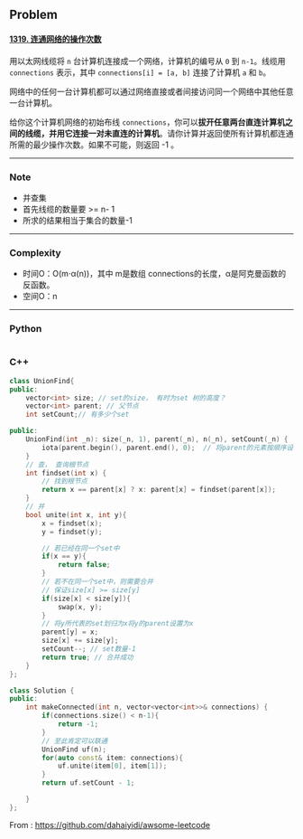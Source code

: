 ## Problem

#### [1319. 连通网络的操作次数](https://leetcode-cn.com/problems/number-of-operations-to-make-network-connected/)

用以太网线缆将 `n` 台计算机连接成一个网络，计算机的编号从 `0` 到 `n-1`。线缆用 `connections` 表示，其中 `connections[i] = [a, b]` 连接了计算机 `a` 和 `b`。

网络中的任何一台计算机都可以通过网络直接或者间接访问同一个网络中其他任意一台计算机。

给你这个计算机网络的初始布线 `connections`，你可以**拔开任意两台直连计算机之间的线缆，并用它连接一对未直连的计算机**。请你计算并返回使所有计算机都连通所需的最少操作次数。如果不可能，则返回 -1 。

------

### Note

- 并查集
- 首先线缆的数量要 >= n- 1
- 所求的结果相当于集合的数量-1

------

### Complexity

- 时间O：O(m⋅α(n))，其中 m是数组 connections的长度，α是阿克曼函数的反函数。
- 空间O：n

------

### Python

```python

```

### C++

```C++
class UnionFind{
public:
    vector<int> size; // set的size， 有时为set 树的高度？
    vector<int> parent; // 父节点
    int setCount;// 有多少个set

public:
    UnionFind(int _n): size(_n, 1), parent(_n), n(_n), setCount(_n) {
        iota(parent.begin(), parent.end(), 0);  // 将parent的元素按顺序设置为0，1，2，3，4
    }
    // 查， 查询根节点
    int findset(int x) {
        // 找到根节点
        return x == parent[x] ? x: parent[x] = findset(parent[x]);
    }
    // 并
    bool unite(int x, int y){
        x = findset(x);
        y = findset(y);

        // 若已经在同一个set中
        if(x == y){
            return false;
        }
        // 若不在同一个set中，则需要合并
        // 保证size[x] >= size[y]
        if(size[x] < size[y]){
            swap(x, y);
        }
        // 将y所代表的set划归为x将y的parent设置为x
        parent[y] = x;
        size[x] += size[y];
        setCount--; // set数量-1
        return true; // 合并成功
    }
};

class Solution {
public:
    int makeConnected(int n, vector<vector<int>>& connections) {
        if(connections.size() < n-1){
            return -1;
        }
        // 至此肯定可以联通
        UnionFind uf(n);
        for(auto const& item: connections){
            uf.unite(item[0], item[1]); 
        }
        return uf.setCount - 1;

    }
};
```



From : https://github.com/dahaiyidi/awsome-leetcode

